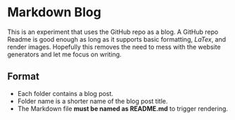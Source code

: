 # Markdown Blog

This is an experiment that uses the GitHub repo as a blog.
A GitHub repo Readme is good enough as long as it supports basic formatting, $LaTex$, and render images.
Hopefully this removes the need to mess with the website generators and let me focus on writing.

## Format

- Each folder contains a blog post.
- Folder name is a shorter name of the blog post title.
- The Markdown file **must be named as README.md** to trigger rendering.
